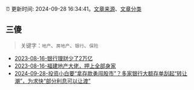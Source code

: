:alarm_clock: 更新时间: 2024-09-28 16:34:41。[文章来源](/README.md)、[文章分类](/TAGS.md)

## 三傻


> 关键字：`地产`、`房地产`、`银行`、`保险`



- [2023-08-16-银行理财少了2万亿](https://www.aicaijing.com.cn/article/18565) 
- [2023-08-16-福建地产大佬，押上全部身家](https://www.aicaijing.com.cn/article/18567) 
- [2024-09-28-投资小白要“拿存款勇闯股市”？多家银行大额存单刮起“转让潮”，为求快“部分利息可以让渡”](https://www.cls.cn/detail/1812549) 
